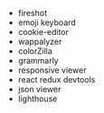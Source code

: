 - fireshot
- emoji keyboard
- cookie-editor
- wappalyzer 
- colorZilla
- grammarly
- responsive viewer
- react redux devtools
- json viewer
- lighthouse
